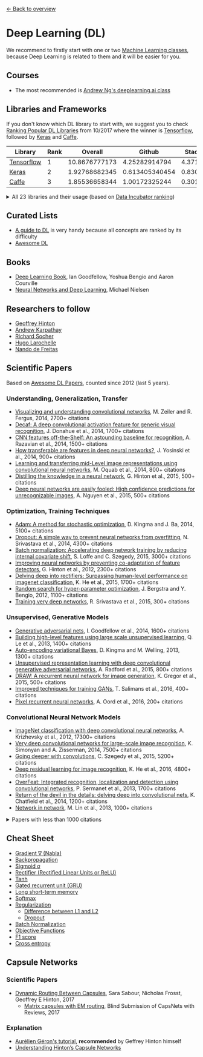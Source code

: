 [← Back to overview](../README.md)

# Deep Learning (DL)
We recommend to firstly start with one or two [Machine Learning classes](ML.md), because Deep Learning is related to them and it will be easier for you.

## Courses
* The most recommended is [Andrew Ng's deeplearning.ai class](https://www.deeplearning.ai/)

## Libraries and Frameworks
If you don't know which DL library to start with, we suggest you to check [Ranking Popular DL Libraries](https://blog.thedataincubator.com/2017/10/ranking-popular-deep-learning-libraries-for-data-science/) from 10/2017 where the winner is [Tensorflow](https://www.tensorflow.org/), followed by [Keras](https://keras.io/) and [Caffe](http://caffe.berkeleyvision.org/).


Library | Rank | Overall | Github | Stack Overflow | Google Results
------- | ---- |-------- | ------ | -------------- | --------------
[Tensorflow](https://www.tensorflow.org/) | 1 | 10.8676777173 | 4.25282914794 | 4.371905768 | 2.24294280139
[Keras](https://keras.io/) | 2 | 1.92768682345 | 0.613405340454 | 0.830444013135 | 0.483837469861
[Caffe](http://caffe.berkeleyvision.org/) | 3 | 1.85536658344 | 1.00172325244 | 0.301598379669 | 0.552044951334

<details>
<summary>All 23 libraries and their usage (based on <a href="https://blog.thedataincubator.com/2017/10/ranking-popular-deep-learning-libraries-for-data-science/">Data Incubator ranking</a>)</summary>
<br>

Library | Rank | Overall | Github | Stack Overflow | Google Results
------- | ---- |-------- | ------ | -------------- | --------------
[Tensorflow](https://www.tensorflow.org/) | 1 | 10.8676777173 | 4.25282914794 | 4.371905768 | 2.24294280139
[Keras](https://keras.io/) | 2 | 1.92768682345 | 0.613405340454 | 0.830444013135 | 0.483837469861
[Caffe](http://caffe.berkeleyvision.org/) | 3 | 1.85536658344 | 1.00172325244 | 0.301598379669 | 0.552044951334
[Theano](http://deeplearning.net/software/theano/) | 4 | 0.757142065184 | -0.156657475854 | 0.361637072631 | 0.552162468406
[Pytorch](http://pytorch.org/) | 5 | 0.481418742361 | -0.198079135346 | -0.30225967424 | 0.981757551946
[Sonnet](https://github.com/deepmind/sonnet) | 6 | 0.427865682184 | -0.326074511957 | -0.361634296039 | 1.11557449018
[Mxnet](https://mxnet.incubator.apache.org/) | 7 | 0.0987996914674 | 0.121327235453 | -0.306328604959 | 0.283801060973
[Torch](http://torch.ch/) | 8 | 0.00559731666893 | -0.153332101969 | -0.00824393023136 | 0.167173348869
[Cntk](https://github.com/Microsoft/CNTK) | 9 | -0.0205203098963 | 0.0965088202554 | -0.282173869559 | 0.165144739407
[Dlib](http://dlib.net/ml.html) | 10 | -0.599823512154 | -0.39578194316 | -0.223382454956 | 0.0193408859617
[Caffe2](https://github.com/caffe2) | 11 | -0.671062928351 | -0.274071118159 | -0.359648165565 | -0.0373436446266
[Chainer](https://chainer.org/) | 12 | -0.70151841136 | -0.400397905813 | -0.234603397931 | -0.0665171076164
[Paddlepaddle](https://github.com/PaddlePaddle/Paddle) | 13 | -0.833003782881 | -0.267123408237 | -0.366884083295 | -0.198996291348
[Deeplearning4j](https://deeplearning4j.org/) | 14 | -0.893319117931 | -0.0575131634759 | -0.321347169592 | -0.514458784863
[Lasagne](https://lasagne.readthedocs.io/) | 15 | -1.10606125475 | -0.381150749139 | -0.287853956451 | -0.437056549158
[Bigdl](https://github.com/intel-analytics/BigDL) | 16 | -1.12821350465 | -0.458674544538 | -0.367555905286 | -0.301983054824
[Dynet](https://github.com/clab/dynet) | 17 | -1.25088837288 | -0.465671394541 | -0.367690269684 | -0.417526708658
[Apache Singa](https://singa.incubator.apache.org/) | 18 | -1.33963459336 | -0.502246959001 | -0.367824634082 | -0.469563000276
[Nvidia Digits](https://developer.nvidia.com/digits) | 19 | -1.39248467556 | -0.407011549848 | -0.346078273813 | -0.639394851898
[Matconvnet](http://www.vlfeat.org/matconvnet/) | 20 | -1.41327975079 | -0.487125591647 | -0.346308395531 | -0.579845763615
[Tflearn](http://tflearn.org/) | 21 | -1.44982650865 | -0.226089464016 | -0.282710110548 | -0.941026934086
[Nervana Neon](https://github.com/NervanaSystems/neon) | 22 | -1.65176202195 | -0.39497574163 | -0.366989720498 | -0.889796559818
[Opennn](http://www.opennn.net/) | 23 | -1.97015587693 | -0.53381703821 | -0.366068321175 | -1.07027051754

</details>

## Curated Lists
* [A guide to DL](http://yerevann.com/a-guide-to-deep-learning/) is very handy because all concepts are ranked by its difficulty
* [Awesome DL](https://github.com/ChristosChristofidis/awesome-deep-learning)

## Books
* [Deep Learning Book](http://www.deeplearningbook.org/), Ian Goodfellow, Yoshua Bengio and Aaron Courville
* [Neural Networks and Deep Learning](http://neuralnetworksanddeeplearning.com/), Michael Nielsen

## Researchers to follow
* [Geoffrey Hinton](http://www.cs.toronto.edu/~hinton/nntut.html)
* [Andrew Karpathay](http://cs.stanford.edu/people/karpathy/)
* [Richard Socher](http://www.socher.org/)
* [Hugo Larochelle](https://research.google.com/pubs/105144.html)
* [Nando de Freitas](https://www.cs.ox.ac.uk/people/nando.defreitas/)

## Scientific Papers
Based on [Awesome DL Papers](https://github.com/terryum/awesome-deep-learning-papers#reinforcement-learning--robotics), counted since 2012 (last 5 years).

### Understanding, Generalization, Transfer
- [Visualizing and understanding convolutional networks](http://arxiv.org/pdf/1311.2901), M. Zeiler and R. Fergus, 2014, 2700+ citations
- [Decaf: A deep convolutional activation feature for generic visual recognition](http://arxiv.org/pdf/1310.1531), J. Donahue et al., 2014, 1700+ citations
- [CNN features off-the-Shelf: An astounding baseline for recognition](http://www.cv-foundation.org//openaccess/content_cvpr_workshops_2014/W15/papers/Razavian_CNN_Features_Off-the-Shelf_2014_CVPR_paper.pdf), A. Razavian et al., 2014, 1500+ citations
- [How transferable are features in deep neural networks?](http://papers.nips.cc/paper/5347-how-transferable-are-features-in-deep-neural-networks.pdf), J. Yosinski et al., 2014, 900+ citations
- [Learning and transferring mid-Level image representations using convolutional neural networks](http://www.cv-foundation.org/openaccess/content_cvpr_2014/papers/Oquab_Learning_and_Transferring_2014_CVPR_paper.pdf), M. Oquab et al., 2014, 800+ citations
- [Distilling the knowledge in a neural network](http://arxiv.org/pdf/1503.02531), G. Hinton et al., 2015, 500+ citations
- [Deep neural networks are easily fooled: High confidence predictions for unrecognizable images](http://arxiv.org/pdf/1412.1897), A. Nguyen et al., 2015, 500+ citations

### Optimization, Training Techniques
- [Adam: A method for stochastic optimization](http://arxiv.org/pdf/1412.6980), D. Kingma and J. Ba, 2014, 5100+ citations
- [Dropout: A simple way to prevent neural networks from overfitting](http://jmlr.org/papers/volume15/srivastava14a/srivastava14a.pdf), N. Srivastava et al., 2014, 4300+ citations
- [Batch normalization: Accelerating deep network training by reducing internal covariate shift](http://arxiv.org/pdf/1502.03167), S. Loffe and C. Szegedy, 2015, 3000+ citations
- [Improving neural networks by preventing co-adaptation of feature detectors](http://arxiv.org/pdf/1207.0580.pdf), G. Hinton et al., 2012, 2300+ citations
- [Delving deep into rectifiers: Surpassing human-level performance on imagenet classification](http://www.cv-foundation.org/openaccess/content_iccv_2015/papers/He_Delving_Deep_into_ICCV_2015_paper.pdf), K. He et al., 2015, 1700+ citations
- [Random search for hyper-parameter optimization](http://www.jmlr.org/papers/volume13/bergstra12a/bergstra12a), J. Bergstra and Y. Bengio, 2012, 1100+ citations
- [Training very deep networks](http://papers.nips.cc/paper/5850-training-very-deep-networks.pdf), R. Srivastava et al., 2015, 300+ citations

### Unsupervised, Generative Models
- [Generative adversarial nets](http://papers.nips.cc/paper/5423-generative-adversarial-nets.pdf), I. Goodfellow et al., 2014, 1600+ citations
- [Building high-level features using large scale unsupervised learning](http://arxiv.org/pdf/1112.6209), Q. Le et al., 2013, 1400+ citations
- [Auto-encoding variational Bayes](http://arxiv.org/pdf/1312.6114), D. Kingma and M. Welling, 2013, 1300+ citations
- [Unsupervised representation learning with deep convolutional generative adversarial networks](https://arxiv.org/pdf/1511.06434v2), A. Radford et al., 2015, 800+ citations
- [DRAW: A recurrent neural network for image generation](http://arxiv.org/pdf/1502.04623), K. Gregor et al., 2015, 500+ citations
- [Improved techniques for training GANs](http://papers.nips.cc/paper/6125-improved-techniques-for-training-gans.pdf), T. Salimans et al., 2016, 400+ citations
- [Pixel recurrent neural networks](http://arxiv.org/pdf/1601.06759v2.pdf), A. Oord et al., 2016, 200+ citations

### Convolutional Neural Network Models
- [ImageNet classification with deep convolutional neural networks](http://papers.nips.cc/paper/4824-imagenet-classification-with-deep-convolutional-neural-networks.pdf), A. Krizhevsky et al., 2012, 17300+ citations
- [Very deep convolutional networks for large-scale image recognition](http://arxiv.org/pdf/1409.1556), K. Simonyan and A. Zisserman, 2014, 7500+ citations
- [Going deeper with convolutions](http://www.cv-foundation.org/openaccess/content_cvpr_2015/papers/Szegedy_Going_Deeper_With_2015_CVPR_paper.pdf), C. Szegedy et al., 2015, 5200+ citations
- [Deep residual learning for image recognition](http://arxiv.org/pdf/1512.03385), K. He et al., 2016, 4800+ citations
- [OverFeat: Integrated recognition, localization and detection using convolutional networks](http://arxiv.org/pdf/1312.6229), P. Sermanet et al., 2013, 1700+ citations
- [Return of the devil in the details: delving deep into convolutional nets](http://arxiv.org/pdf/1405.3531), K. Chatfield et al., 2014, 1200+ citations
- [Network in network](http://arxiv.org/pdf/1312.4400), M. Lin et al., 2013, 1000+ citations

<details>
<summary>Papers with less than 1000 citations</summary>

- [Maxout networks](http://arxiv.org/pdf/1302.4389v4), I. Goodfellow et al., 2013, 900+ citations
- [Rethinking the inception architecture for computer vision](http://www.cv-foundation.org/openaccess/content_cvpr_2016/papers/Szegedy_Rethinking_the_Inception_CVPR_2016_paper.pdf), C. Szegedy et al., 2016, 700+ citations
- [Identity Mappings in Deep Residual Networks](https://arxiv.org/pdf/1603.05027v2.pdf), K. He et al., 2016, 500+ citations
- [Spatial transformer network](http://papers.nips.cc/paper/5854-spatial-transformer-networks.pdf), M. Jaderberg et al., 2015, 500+ citations
- [Inception-v4, inception-resnet and the impact of residual connections on learning](http://arxiv.org/pdf/1602.07261), C. Szegedy et al., 2016, 400+ citations

</details>

## Cheat Sheet
* [Gradient ∇ (Nabla)](https://en.wikipedia.org/wiki/Del)
* [Backpropagation](https://en.wikipedia.org/wiki/Backpropagation)
* [Sigmoid σ](https://en.wikipedia.org/wiki/Sigmoid_function)
* [Rectifier (Rectified Linear Units or ReLU)](https://en.wikipedia.org/wiki/Rectifier_(neural_networks))
* [Tanh](https://en.wikipedia.org/wiki/Hyperbolic_function)
* [Gated recurrent unit (GRU)](https://en.wikipedia.org/wiki/Gated_recurrent_unit)
* [Long short-term memory](https://en.wikipedia.org/wiki/Long_short-term_memory)
* [Softmax](https://en.wikipedia.org/wiki/Softmax_function)
* [Regularization](https://en.wikipedia.org/wiki/Regularization_(mathematics))
  * [Difference between L1 and L2](http://www.chioka.in/differences-between-l1-and-l2-as-loss-function-and-regularization/)
  * [Dropout](https://wiki.tum.de/display/lfdv/Dropout)
* [Batch Normalization](https://wiki.tum.de/display/lfdv/Batch+Normalization)
* [Objective Functions](https://en.wikipedia.org/wiki/Mathematical_optimization)
* [F1 score](https://en.wikipedia.org/wiki/F1_score)
* [Cross entropy](https://en.wikipedia.org/wiki/Cross_entropy)

## Capsule Networks
### Scientific Papers
* [Dynamic Routing Between Capsules](https://arxiv.org/abs/1710.09829), Sara Sabour, Nicholas Frosst, Geoffrey E Hinton, 2017
  * [Matrix capsules with EM routing](https://openreview.net/forum?id=HJWLfGWRb&noteId=HJWLfGWRb), Blind Submission of CapsNets with Reviews, 2017

### Explanation
* [Aurélien Géron's tutorial](https://youtu.be/pPN8d0E3900), **recommended** by Geffrey Hinton himself
* [Understanding Hinton’s Capsule Networks](https://medium.com/ai%C2%B3-theory-practice-business/understanding-hintons-capsule-networks-part-i-intuition-b4b559d1159b)
